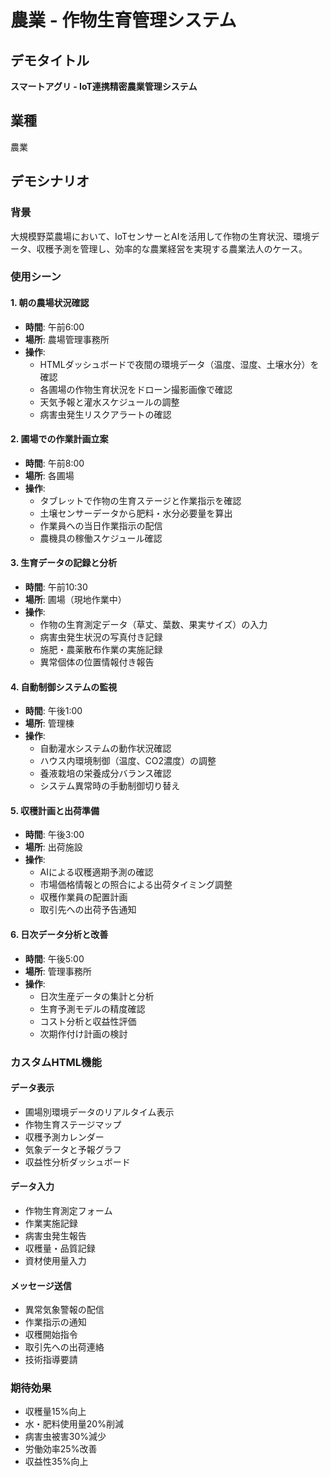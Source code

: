 # 農業 - 作物生育管理システム

## デモタイトル
**スマートアグリ - IoT連携精密農業管理システム**

## 業種
農業

## デモシナリオ

### 背景
大規模野菜農場において、IoTセンサーとAIを活用して作物の生育状況、環境データ、収穫予測を管理し、効率的な農業経営を実現する農業法人のケース。

### 使用シーン

#### 1. 朝の農場状況確認
- **時間**: 午前6:00
- **場所**: 農場管理事務所
- **操作**: 
  - HTMLダッシュボードで夜間の環境データ（温度、湿度、土壌水分）を確認
  - 各圃場の作物生育状況をドローン撮影画像で確認
  - 天気予報と灌水スケジュールの調整
  - 病害虫発生リスクアラートの確認

#### 2. 圃場での作業計画立案
- **時間**: 午前8:00
- **場所**: 各圃場
- **操作**:
  - タブレットで作物の生育ステージと作業指示を確認
  - 土壌センサーデータから肥料・水分必要量を算出
  - 作業員への当日作業指示の配信
  - 農機具の稼働スケジュール確認

#### 3. 生育データの記録と分析
- **時間**: 午前10:30
- **場所**: 圃場（現地作業中）
- **操作**:
  - 作物の生育測定データ（草丈、葉数、果実サイズ）の入力
  - 病害虫発生状況の写真付き記録
  - 施肥・農薬散布作業の実施記録
  - 異常個体の位置情報付き報告

#### 4. 自動制御システムの監視
- **時間**: 午後1:00
- **場所**: 管理棟
- **操作**:
  - 自動灌水システムの動作状況確認
  - ハウス内環境制御（温度、CO2濃度）の調整
  - 養液栽培の栄養成分バランス確認
  - システム異常時の手動制御切り替え

#### 5. 収穫計画と出荷準備
- **時間**: 午後3:00
- **場所**: 出荷施設
- **操作**:
  - AIによる収穫適期予測の確認
  - 市場価格情報との照合による出荷タイミング調整
  - 収穫作業員の配置計画
  - 取引先への出荷予告通知

#### 6. 日次データ分析と改善
- **時間**: 午後5:00
- **場所**: 管理事務所
- **操作**:
  - 日次生産データの集計と分析
  - 生育予測モデルの精度確認
  - コスト分析と収益性評価
  - 次期作付け計画の検討

### カスタムHTML機能

#### データ表示
- 圃場別環境データのリアルタイム表示
- 作物生育ステージマップ
- 収穫予測カレンダー
- 気象データと予報グラフ
- 収益性分析ダッシュボード

#### データ入力
- 作物生育測定フォーム
- 作業実施記録
- 病害虫発生報告
- 収穫量・品質記録
- 資材使用量入力

#### メッセージ送信
- 異常気象警報の配信
- 作業指示の通知
- 収穫開始指令
- 取引先への出荷連絡
- 技術指導要請

### 期待効果
- 収穫量15%向上
- 水・肥料使用量20%削減
- 病害虫被害30%減少
- 労働効率25%改善
- 収益性35%向上